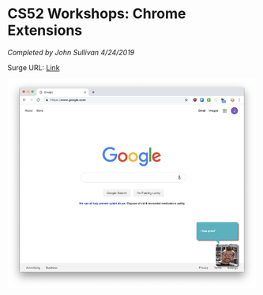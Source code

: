 # CS52 Workshops:  Chrome Extensions

*Completed by John Sullivan 4/24/2019*

Surge URL: [Link]()

![](readme_imgs/screenshot.png)
